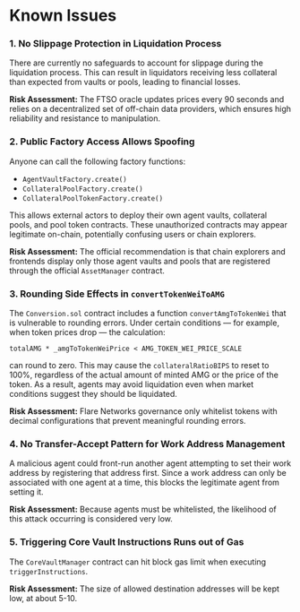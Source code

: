 # Known Issues

### 1. No Slippage Protection in Liquidation Process

There are currently no safeguards to account for slippage during the liquidation process. This can result in liquidators receiving less collateral than expected from vaults or pools, leading to financial losses.

**Risk Assessment:** The FTSO oracle updates prices every 90 seconds and relies on a decentralized set of off-chain data providers, which ensures high reliability and resistance to manipulation.

### 2. Public Factory Access Allows Spoofing

Anyone can call the following factory functions:

-   `AgentVaultFactory.create()`
-   `CollateralPoolFactory.create()`
-   `CollateralPoolTokenFactory.create()`

This allows external actors to deploy their own agent vaults, collateral pools, and pool token contracts. These unauthorized contracts may appear legitimate on-chain, potentially confusing users or chain explorers.

**Risk Assessment:** The official recommendation is that chain explorers and frontends display only those agent vaults and pools that are registered through the official `AssetManager` contract.

### 3. Rounding Side Effects in `convertTokenWeiToAMG`

The `Conversion.sol` contract includes a function `convertAmgToTokenWei` that is vulnerable to rounding errors. Under certain conditions — for example, when token prices drop — the calculation:

`totalAMG * _amgToTokenWeiPrice < AMG_TOKEN_WEI_PRICE_SCALE`

can round to zero. This may cause the `collateralRatioBIPS` to reset to 100%, regardless of the actual amount of minted AMG or the price of the token. As a result, agents may avoid liquidation even when market conditions suggest they should be liquidated.

**Risk Assessment:** Flare Networks governance only whitelist tokens with decimal configurations that prevent meaningful rounding errors.

### 4. No Transfer-Accept Pattern for Work Address Management

A malicious agent could front-run another agent attempting to set their work address by registering that address first. Since a work address can only be associated with one agent at a time, this blocks the legitimate agent from setting it.

**Risk Assessment:** Because agents must be whitelisted, the likelihood of this attack occurring is considered very low.

### 5. Triggering Core Vault Instructions Runs out of Gas

The `CoreVaultManager` contract can hit block gas limit when executing `triggerInstructions`.

**Risk Assessment:** The size of allowed destination addresses will be kept low, at about 5-10.
